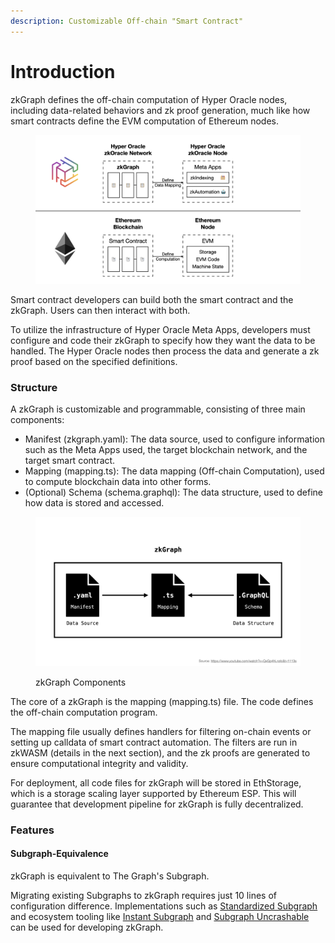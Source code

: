 ```yaml
---
description: Customizable Off-chain "Smart Contract"
---
```


# Introduction

zkGraph defines the off-chain computation of Hyper Oracle nodes, including data-related behaviors and zk proof generation, much like how smart contracts define the EVM computation of Ethereum nodes.

<figure><img src="../.gitbook/assets/截屏2023-03-11 下午11.56.32.png" alt=""><figcaption></figcaption></figure>

Smart contract developers can build both the smart contract and the zkGraph. Users can then interact with both.

To utilize the infrastructure of Hyper Oracle Meta Apps, developers must configure and code their zkGraph to specify how they want the data to be handled. The Hyper Oracle nodes then process the data and generate a zk proof based on the specified definitions.

### Structure

A zkGraph is customizable and programmable, consisting of three main components:

* Manifest (zkgraph.yaml): The data source, used to configure information such as the Meta Apps used, the target blockchain network, and the target smart contract.
* Mapping (mapping.ts): The data mapping (Off-chain Computation), used to compute blockchain data into other forms.
* (Optional) Schema (schema.graphql): The data structure, used to define how data is stored and accessed.

<figure><img src="../.gitbook/assets/截屏2023-03-14 07.24.03.png" alt=""><figcaption><p>zkGraph Components</p></figcaption></figure>

The core of a zkGraph is the mapping (mapping.ts) file. The code defines the off-chain computation program.

The mapping file usually defines handlers for filtering on-chain events or setting up calldata of smart contract automation. The filters are run in zkWASM (details in the next section), and the zk proofs are generated to ensure computational integrity and validity.

For deployment, all code files for zkGraph will be stored in EthStorage, which is a storage scaling layer supported by Ethereum ESP. This will guarantee that development pipeline for zkGraph is fully decentralized.

### Features

#### **Subgraph-Equivalence**

zkGraph is equivalent to The Graph's Subgraph.

Migrating existing Subgraphs to zkGraph requires just 10 lines of configuration difference. Implementations such as [Standardized Subgraph](https://github.com/messari/subgraphs) and ecosystem tooling like [Instant Subgraph](https://docs.goldsky.com/indexing/instant-subgraphs) and [Subgraph Uncrashable](https://thegraph.academy/developers/subgraph-uncrashable/) can be used for developing zkGraph.
